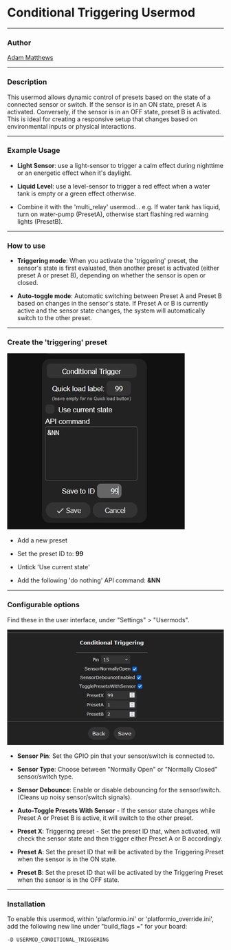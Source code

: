 # Conditional Triggering Usermod

---

### Author
[Adam Matthews](https://github.com/adamsthws)

---


### Description

This usermod allows dynamic control of presets based on the state of a connected sensor or switch.
If the sensor is in an ON state, preset A is activated. Conversely, if the sensor is in an OFF state, preset B is activated.
This is ideal for creating a responsive setup that changes based on environmental inputs or physical interactions.


---

### Example Usage

- **Light Sensor**: use a light-sensor to trigger a calm effect during nighttime or an energetic effect when it's daylight.

- **Liquid Level**: use a level-sensor to trigger a red effect when a water tank is empty or a green effect otherwise.

- Combine it with the 'multi_relay' usermod... 
  e.g. If water tank has liquid, turn on water-pump (PresetA), otherwise start flashing red warning lights (PresetB).


---

### How to use

- **Triggering mode**: 
When you activate the 'triggering' preset, the sensor's state is first evaluated, then another preset is activated (either preset A or preset B), depending on whether the sensor is open or closed.

- **Auto-toggle mode**: 
Automatic switching between Preset A and Preset B based on changes in the sensor's state. If Preset A or B is currently active and the sensor state changes, the system will automatically switch to the other preset.


---

### Create the 'triggering' preset

![Screenshot Of The 'Triggering Preset' Setup](./assets/trigger_preset.jpg "Screenshot Of The 'Triggering Preset' Setup")

- Add a new preset

- Set the preset ID to: **99**

- Untick 'Use current state'

- Add the following 'do nothing' API command: **&NN**


---

### Configurable options

Find these in the user interface, under "Settings" > "Usermods".

![Screenshot of The Usermod Settings Page](./assets/usermod_settings.jpg "Screenshot of The Usermod Settings Page")

- **Sensor Pin**: Set the GPIO pin that your sensor/switch is connected to.

- **Sensor Type**: Choose between "Normally Open" or "Normally Closed" sensor/switch type.

- **Sensor Debounce**: Enable or disable debouncing for the sensor/switch. (Cleans up noisy sensor/switch signals).

- **Auto-Toggle Presets With Sensor** - If the sensor state changes while Preset A or Preset B is active, it will switch to the other preset.

- **Preset X**: Triggering preset - Set the preset ID that, when activated, will check the sensor state and then trigger either Preset A or B accordingly.

- **Preset A**: Set the preset ID that will be activated by the Triggering Preset when the sensor is in the ON state.

- **Preset B**: Set the preset ID that will be activated by the Triggering Preset when the sensor is in the OFF state.

---

### Installation

To enable this usermod, within 'platformio.ini' or 'platformio_override.ini', add the following new line under "build_flags =" for your board:
```
-D USERMOD_CONDITIONAL_TRIGGERING
```
